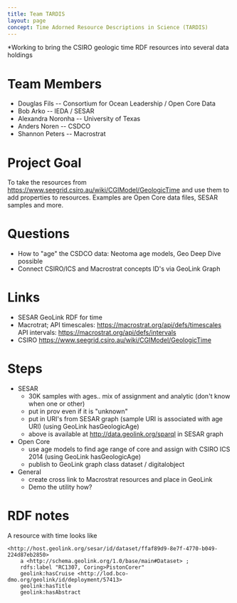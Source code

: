 ```yaml
---
title: Team TARDIS
layout: page
concept: Time Adorned Resource Descriptions in Science (TARDIS)
---
```


*Working to bring the CSIRO geologic time RDF resources into several data holdings


# Team Members

  * Douglas Fils  -- Consortium for Ocean Leadership / Open Core Data
  * Bob Arko -- IEDA / SESAR
  * Alexandra Noronha -- University of Texas  
  * Anders Noren -- CSDCO 
  * Shannon Peters -- Macrostrat


# Project Goal

To take the resources from https://www.seegrid.csiro.au/wiki/CGIModel/GeologicTime
and use them to add properties to resources.  Examples are Open Core data files, 
SESAR samples and more.  

# Questions

  * How to "age" the CSDCO data:  Neotoma age models, Geo Deep Dive possible
  * Connect CSIRO/ICS and Macrostrat concepts ID's via GeoLink Graph


# Links

  * SESAR GeoLink RDF for time
  * Macrotrat;  API timescales: https://macrostrat.org/api/defs/timescales API intervals: https://macrostrat.org/api/defs/intervals 
  * CSIRO   https://www.seegrid.csiro.au/wiki/CGIModel/GeologicTime

# Steps  
  * SESAR
    * 30K samples with ages..  mix of assignment and analytic  (don't know when one or other)
    * put in prov even if it is "unknown"
    * put in URI's from SESAR graph (sample URI is associated with age URI)  (using GeoLink hasGeologicAge)
    * above is available at http://data.geolink.org/sparql in SESAR graph
  * Open Core
    * use age models to find age range of core and assign with CSIRO ICS 2014  (using GeoLink hasGeologicAge)
    * publish to GeoLink graph class dataset / digitalobject
  * General
    * create cross link to Macrostrat resources and place in GeoLink
    * Demo the utility how?

 # RDF notes

 A resource with time looks like

 ```
 <http://host.geolink.org/sesar/id/dataset/ffaf89d9-8e7f-4770-b049-224d87eb2850>
     a <http://schema.geolink.org/1.0/base/main#Dataset> ;
     rdfs:label "RC1307, Coring>PistonCorer"
     geolink:hasCruise <http://lod.bco-dmo.org/geolink/id/deployment/57413>
     geolink:hasTitle
     geolink:hasAbstract

 ```


